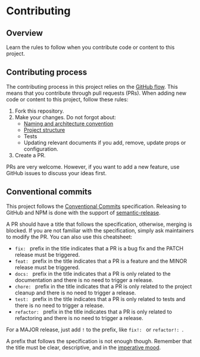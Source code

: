 # Contributing

## Overview

Learn the rules to follow when you contribute code or content to this project.

## Contributing process

The contributing process in this project relies on the [GitHub flow](https://guides.github.com/introduction/flow/index.html). This means that you contribute through pull requests (PRs). When adding new code or content to this project, follow these rules:

1. Fork this repository.
1. Make your changes. Do not forgot about:
   - [Naming and architecture convention](./DEVELOPMENT.md#naming--architecture-convention)
   - [Project structure](./development-guide.md/#project-structure)
   - Tests
   - Updating relevant documents if you add, remove, update props or configuration.
1. Create a PR.

PRs are very welcome. However, if you want to add a new feature, use GitHub issues to discuss your ideas first.

## Conventional commits

This project follows the [Conventional Commits](https://www.conventionalcommits.org/en/v1.0.0/#summary) specification. Releasing to GitHub and NPM is done with the support of [semantic-release](https://semantic-release.gitbook.io/semantic-release/).

A PR should have a title that follows the specification, otherwise, merging is blocked. If you are not familiar with the specification, simply ask maintainers to modify the PR. You can also use this cheatsheet:

- `fix: ` prefix in the title indicates that a PR is a bug fix and the PATCH release must be triggered.
- `feat: ` prefix in the title indicates that a PR is a feature and the MINOR release must be triggered.
- `docs: ` prefix in the title indicates that a PR is only related to the documentation and there is no need to trigger a release.
- `chore: ` prefix in the title indicates that a PR is only related to the project cleanup and there is no need to trigger a release.
- `test: ` prefix in the title indicates that a PR is only related to tests and there is no need to trigger a release.
- `refactor: ` prefix in the title indicates that a PR is only related to refactoring and there is no need to trigger a release.

For a MAJOR release, just add `!` to the prefix, like `fix!: ` or `refactor!: `.

A prefix that follows the specification is not enough though. Remember that the title must be clear, descriptive, and in the [imperative mood](https://chris.beams.io/posts/git-commit/#imperative).